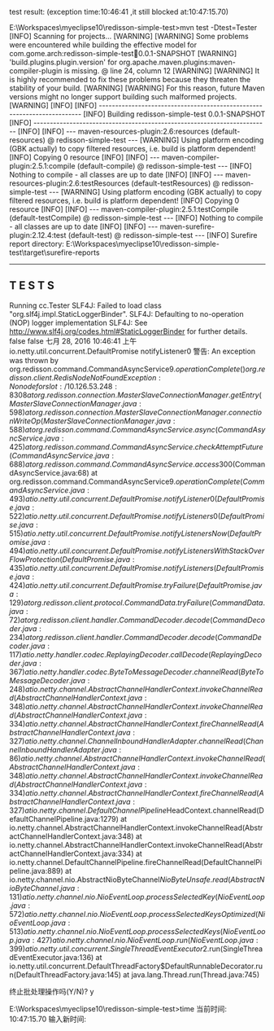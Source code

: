 test result: (exception time:10:46:41 ,it still blocked at:10:47:15.70)

E:\Workspaces\myeclipse10\redisson-simple-test>mvn test -Dtest=Tester
[INFO] Scanning for projects...
[WARNING]
[WARNING] Some problems were encountered while building the effective model for com.gome.arch:redisson-simple-test:jar:0.0.1-SNAPSHOT
[WARNING] 'build.plugins.plugin.version' for org.apache.maven.plugins:maven-compiler-plugin is missing. @ line 24, column 12
[WARNING]
[WARNING] It is highly recommended to fix these problems because they threaten the stability of your build.
[WARNING]
[WARNING] For this reason, future Maven versions might no longer support building such malformed projects.
[WARNING]
[INFO]
[INFO] ------------------------------------------------------------------------
[INFO] Building redisson-simple-test 0.0.1-SNAPSHOT
[INFO] ------------------------------------------------------------------------
[INFO]
[INFO] --- maven-resources-plugin:2.6:resources (default-resources) @ redisson-simple-test ---
[WARNING] Using platform encoding (GBK actually) to copy filtered resources, i.e. build is platform dependent!
[INFO] Copying 0 resource
[INFO]
[INFO] --- maven-compiler-plugin:2.5.1:compile (default-compile) @ redisson-simple-test ---
[INFO] Nothing to compile - all classes are up to date
[INFO]
[INFO] --- maven-resources-plugin:2.6:testResources (default-testResources) @ redisson-simple-test ---
[WARNING] Using platform encoding (GBK actually) to copy filtered resources, i.e. build is platform dependent!
[INFO] Copying 0 resource
[INFO]
[INFO] --- maven-compiler-plugin:2.5.1:testCompile (default-testCompile) @ redisson-simple-test ---
[INFO] Nothing to compile - all classes are up to date
[INFO]
[INFO] --- maven-surefire-plugin:2.12.4:test (default-test) @ redisson-simple-test ---
[INFO] Surefire report directory: E:\Workspaces\myeclipse10\redisson-simple-test\target\surefire-reports

-------------------------------------------------------
 T E S T S
-------------------------------------------------------
Running cc.Tester
SLF4J: Failed to load class "org.slf4j.impl.StaticLoggerBinder".
SLF4J: Defaulting to no-operation (NOP) logger implementation
SLF4J: See http://www.slf4j.org/codes.html#StaticLoggerBinder for further details.
false
false
七月 28, 2016 10:46:41 上午 io.netty.util.concurrent.DefaultPromise notifyListener0
警告: An exception was thrown by org.redisson.command.CommandAsyncService$9.operationComplete()
org.redisson.client.RedisNodeNotFoundException: No node for slot: /10.126.53.248:8308
        at org.redisson.connection.MasterSlaveConnectionManager.getEntry(MasterSlaveConnectionManager.java:598)
        at org.redisson.connection.MasterSlaveConnectionManager.connectionWriteOp(MasterSlaveConnectionManager.java:588)
        at org.redisson.command.CommandAsyncService.async(CommandAsyncService.java:425)
        at org.redisson.command.CommandAsyncService.checkAttemptFuture(CommandAsyncService.java:688)
        at org.redisson.command.CommandAsyncService.access$300(CommandAsyncService.java:68)
        at org.redisson.command.CommandAsyncService$9.operationComplete(CommandAsyncService.java:493)
        at io.netty.util.concurrent.DefaultPromise.notifyListener0(DefaultPromise.java:522)
        at io.netty.util.concurrent.DefaultPromise.notifyListeners0(DefaultPromise.java:515)
        at io.netty.util.concurrent.DefaultPromise.notifyListenersNow(DefaultPromise.java:494)
        at io.netty.util.concurrent.DefaultPromise.notifyListenersWithStackOverFlowProtection(DefaultPromise.java:435)
        at io.netty.util.concurrent.DefaultPromise.notifyListeners(DefaultPromise.java:424)
        at io.netty.util.concurrent.DefaultPromise.tryFailure(DefaultPromise.java:129)
        at org.redisson.client.protocol.CommandData.tryFailure(CommandData.java:72)
        at org.redisson.client.handler.CommandDecoder.decode(CommandDecoder.java:234)
        at org.redisson.client.handler.CommandDecoder.decode(CommandDecoder.java:117)
        at io.netty.handler.codec.ReplayingDecoder.callDecode(ReplayingDecoder.java:367)
        at io.netty.handler.codec.ByteToMessageDecoder.channelRead(ByteToMessageDecoder.java:248)
        at io.netty.channel.AbstractChannelHandlerContext.invokeChannelRead(AbstractChannelHandlerContext.java:348)
        at io.netty.channel.AbstractChannelHandlerContext.invokeChannelRead(AbstractChannelHandlerContext.java:334)
        at io.netty.channel.AbstractChannelHandlerContext.fireChannelRead(AbstractChannelHandlerContext.java:327)
        at io.netty.channel.ChannelInboundHandlerAdapter.channelRead(ChannelInboundHandlerAdapter.java:86)
        at io.netty.channel.AbstractChannelHandlerContext.invokeChannelRead(AbstractChannelHandlerContext.java:348)
        at io.netty.channel.AbstractChannelHandlerContext.invokeChannelRead(AbstractChannelHandlerContext.java:334)
        at io.netty.channel.AbstractChannelHandlerContext.fireChannelRead(AbstractChannelHandlerContext.java:327)
        at io.netty.channel.DefaultChannelPipeline$HeadContext.channelRead(DefaultChannelPipeline.java:1279)
        at io.netty.channel.AbstractChannelHandlerContext.invokeChannelRead(AbstractChannelHandlerContext.java:348)
        at io.netty.channel.AbstractChannelHandlerContext.invokeChannelRead(AbstractChannelHandlerContext.java:334)
        at io.netty.channel.DefaultChannelPipeline.fireChannelRead(DefaultChannelPipeline.java:889)
        at io.netty.channel.nio.AbstractNioByteChannel$NioByteUnsafe.read(AbstractNioByteChannel.java:131)
        at io.netty.channel.nio.NioEventLoop.processSelectedKey(NioEventLoop.java:572)
        at io.netty.channel.nio.NioEventLoop.processSelectedKeysOptimized(NioEventLoop.java:513)
        at io.netty.channel.nio.NioEventLoop.processSelectedKeys(NioEventLoop.java:427)
        at io.netty.channel.nio.NioEventLoop.run(NioEventLoop.java:399)
        at io.netty.util.concurrent.SingleThreadEventExecutor$2.run(SingleThreadEventExecutor.java:136)
        at io.netty.util.concurrent.DefaultThreadFactory$DefaultRunnableDecorator.run(DefaultThreadFactory.java:145)
        at java.lang.Thread.run(Thread.java:745)

终止批处理操作吗(Y/N)? y

E:\Workspaces\myeclipse10\redisson-simple-test>time
当前时间: 10:47:15.70
输入新时间:

